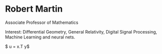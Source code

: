 # Robert Martin

Associate Professor of Mathematics

Interest:
Differential Geometry,
General Relativity,
Digital Signal Processing,
Machine Learning and neural nets.


$ u = x.T y$
